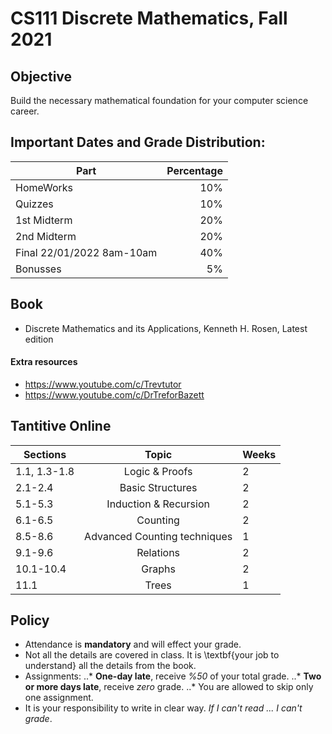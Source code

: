 # CS111 Discrete Mathematics, Fall 2021

## Objective
Build the necessary mathematical foundation for your computer science career.



## Important Dates and Grade Distribution:

| Part        | Percentage  |
| ------------- | -----:|
| HomeWorks     | 10%|
| Quizzes       | 10%|
| 1st Midterm  | 20%|
| 2nd Midterm  | 20%|
| Final 22/01/2022 8am-10am   | 40%|
| Bonusses | 5%|

## Book
* Discrete Mathematics and its Applications, Kenneth H. Rosen, Latest edition
#### Extra resources
* https://www.youtube.com/c/Trevtutor
* https://www.youtube.com/c/DrTreforBazett

## Tantitive Online 
| Sections        | Topic  | Weeks
| ------------- |:-----:|:----|
| 1.1, 1.3-1.8 | Logic & Proofs| 2|
| 2.1-2.4 | Basic Structures | 2 |
|5.1-5.3 | Induction & Recursion | 2|
|6.1-6.5 | Counting | 2|
|8.5-8.6 | Advanced Counting techniques | 1|
|9.1-9.6 | Relations | 2|
|10.1-10.4 | Graphs  | 2|
|11.1 | Trees | 1 |

## Policy
* Attendance is **mandatory** and will effect your grade.  
* Not all the details are covered in class. It is \textbf{your job to understand} all the details from the book. 
* Assignments: 
 ..* **One-day late**, receive *%50* of your total grade. 
 ..* **Two or more days late**, receive *zero* grade. 
 ..* You are allowed to skip only one assignment. 
* It is your responsibility to write in clear way. *If I can't read ...  I can't grade*.






